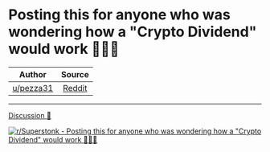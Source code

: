 Posting this for anyone who was wondering how a "Crypto Dividend" would work 💎🙌🚀
===================================================================================

| Author       | Source       | 
| :-------------: |:-------------:|
|  [u/pezza31](https://www.reddit.com/user/pezza31/) | [Reddit](https://www.reddit.com/r/Superstonk/comments/nlfcha/posting_this_for_anyone_who_was_wondering_how_a/) | 

---

[Discussion 🦍](https://www.reddit.com/r/Superstonk/search?q=flair_name%3A%22Discussion%20%F0%9F%A6%8D%22&restrict_sr=1)

[![r/Superstonk - Posting this for anyone who was wondering how a "Crypto Dividend" would work 💎🙌🚀](https://preview.redd.it/hu2fq4ejgg171.jpg?width=960&crop=smart&auto=webp&s=ea086baf339df230b3352464fa350176f76c64df)](https://i.redd.it/hu2fq4ejgg171.jpg)
